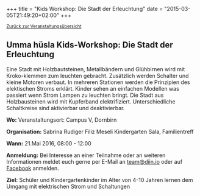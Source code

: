 +++
title = "Kids Workshop: Die Stadt der Erleuchtung"
date = "2015-03-05T21:49:20+02:00"
+++

<small><a href="/veranstaltungen">Zurück zur Veranstaltungsübersicht</a></small>

## Umma hüsla Kids-Workshop: Die Stadt der Erleuchtung

Eine Stadt mit Holzbautsteinen, Metallbändern und Glühbirnen wird mit Kroko-klemmen zum leuchten gebracht.
Zusätzlich werden Schalter und kleine Motoren verbaut. In mehreren Stationen werden die Prinzipien des elektischen Stroms erklärt. Kinder sehen an einfachen Modellen was passiert wenn Strom Lampen zu leuchten bringt. Die Stadt aus Holzbausteinen wird mit Kupferband elektrifiziert.
Unterschiedliche Schaltkreise sind aktivierbar und deaktivierbar.

**Wo:** Veranstaltungsort: Campus V, Dornbirn

**Organisation:**
Sabrina Rudiger
Filiz Meseli
Kindergarten Sala, Familientreff

**Wann:** 21.Mai 2016, 08:00 - 12:00

**Anmeldung:** Bei Interesse an einer Teilnahme oder an weiteren Informationen meldet euch gerne per E-Mail an <a href="mailto:team@diin.io">team@diin.io</a> oder auf <a href="https://www.facebook.com/events/236636213364178/">Facebook</a> anmelden.

**Ziel:** Schüler und Kindergartenkinder im Alter von 4-10 Jahren lernen dem Umgang mit elektrischen Strom und Schaltungen

<div class="row event-list m-y-1 p-y-1">
</div>